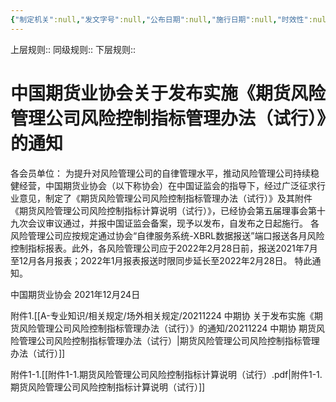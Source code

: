 ```yaml
---
{"‌‌‌‌制定机关":null,"发文字号":null,"公布日期":null,"施行日期":null,"时效性":null,"效力位阶":null,"法规类别":null,"修改依据":null,"领域":null,"dg-publish":true,"created":"2023-10-12T16:09","updated":"2023-10-18T00:24","permalink":"/a///20211224/20211224/","dgPassFrontmatter":true}
---
```


上层规则:: 
同级规则::
下层规则::
# 中国期货业协会关于发布实施《期货风险管理公司风险控制指标管理办法（试行）》的通知


各会员单位：
为提升对风险管理公司的自律管理水平，推动风险管理公司持续稳健经营，中国期货业协会（以下称协会）在中国证监会的指导下，经过广泛征求行业意见，制定了《期货风险管理公司风险控制指标管理办法（试行）》及其附件《期货风险管理公司风险控制指标计算说明（试行）》，已经协会第五届理事会第十九次会议审议通过，并报中国证监会备案，现予以发布，自发布之日起施行。
各风险管理公司应按规定通过协会“自律服务系统-XBRL数据报送”端口报送各月风险控制指标报表。此外，各风险管理公司应于2022年2月28日前，报送2021年7月至12月各月报表；2022年1月报表报送时限同步延长至2022年2月28日。
特此通知。

中国期货业协会
2021年12月24日

附件1.[[A-专业知识/相关规定/场外相关规定/20211224 中期协 关于发布实施《期货风险管理公司风险控制指标管理办法（试行）》的通知/20211224 中期协 期货风险管理公司风险控制指标管理办法（试行）\|期货风险管理公司风险控制指标管理办法（试行）]]

附件1-1.[[附件1-1.期货风险管理公司风险控制指标计算说明（试行）.pdf|附件1-1.期货风险管理公司风险控制指标计算说明（试行）]]
